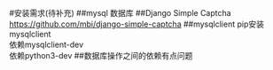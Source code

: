 #安装需求(待补充)
##mysql
数据库
##Django Simple Captcha
https://github.com/mbi/django-simple-captcha
##mysqlclient
pip安装mysqlclient  
依赖mysqlclient-dev  
依赖python3-dev
##数据库操作之间的依赖有点问题
